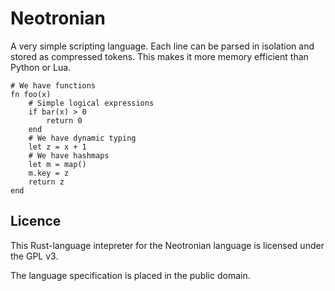 # Neotronian

A very simple scripting language. Each line can be parsed in isolation and stored as compressed tokens. This makes it more memory efficient than Python or Lua.

```
# We have functions
fn foo(x)
    # Simple logical expressions
    if bar(x) > 0
        return 0
    end
    # We have dynamic typing
    let z = x + 1
    # We have hashmaps
    let m = map()
    m.key = z
    return z
end
```

## Licence

This Rust-language intepreter for the Neotronian language is licensed under the GPL v3.

The language specification is placed in the public domain.
